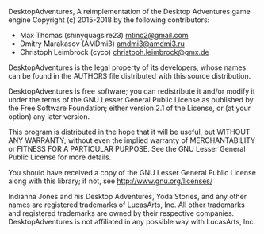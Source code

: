 DesktopAdventures, A reimplementation of the Desktop Adventures game engine
Copyright (c) 2015-2018 by the following contributors:

- Max Thomas (shinyquagsire23) <mtinc2@gmail.com>
- Dmitry Marakasov (AMDmi3) <amdmi3@amdmi3.ru>
- Christoph Leimbrock (cyco) <christoph.leimbrock@gmx.de>

DesktopAdventures is the legal property of its developers, whose names
can be found in the AUTHORS file distributed with this source
distribution.

DesktopAdventures is free software; you can redistribute it and/or
modify it under the terms of the GNU Lesser General Public
License as published by the Free Software Foundation; either
version 2.1 of the License, or (at your option) any later version.

This program is distributed in the hope that it will be useful,
but WITHOUT ANY WARRANTY; without even the implied warranty of
MERCHANTABILITY or FITNESS FOR A PARTICULAR PURPOSE.  See the GNU
Lesser General Public License for more details.

You should have received a copy of the GNU Lesser General Public
License along with this library; if not, see <http://www.gnu.org/licenses/>

Indianna Jones and his Desktop Adventures, Yoda Stories, and any other names are registered trademarks of LucasArts, Inc. All other trademarks and registered trademarks are owned by their respective companies. DesktopAdventures is not affiliated in any possible way with LucasArts, Inc.
